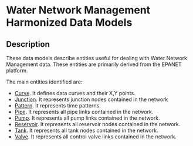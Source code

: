 # Water Network Management Harmonized Data Models

## Description
These data models describe entities useful for dealing with Water Network Management data. These entities are primarily derived from the EPANET platform. 

The main entities identified are:

-   [Curve](../Curve/doc/spec.md). It defines data curves and their X,Y points.
-   [Junction](../Junction/doc/spec.md). It represents junction nodes contained in the network
-   [Pattern](../Pattern/doc/spec.md). It represents time patterns.
-   [Pipe](../Pipe/doc/spec.md). It represents all pipe links contained in the network.
-   [Pump](../Pump/doc/spec.md). It represents all pump links contained in the network.
-   [Reservoir](../Reservoir/doc/spec.md). It represents all reservoir nodes contained in the network.
-   [Tank](../Tank/doc/spec.md). It represents all tank nodes contained in the network.
-   [Valve](../Valve/doc/spec.md). It represents all control valve links contained in the network.  



	
	
	
	
